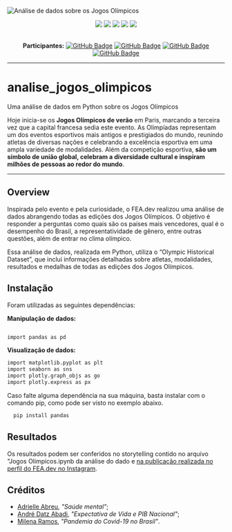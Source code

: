 ![Análise de dados sobre os Jogos Olímpicos](assets/abril-mes-mundial-saude.png)

<div align="center">
 
 <img src="https://img.shields.io/badge/Python-FFD43B?style=for-the-badge&logo=python&logoColor=blue" />
 <img src="https://img.shields.io/badge/pandas-%23150458.svg?style=for-the-badge&logo=pandas&logoColor=white"/>
 <img src="https://img.shields.io/badge/Matplotlib-%23ffffff.svg?style=for-the-badge&logo=Matplotlib&logoColor=black"/>
 <img src="https://img.shields.io/badge/Plotly-%233F4F75.svg?style=for-the-badge&logo=plotly&logoColor=white"/>
 <img src="https://img.shields.io/badge/Instagram-E4405F?style=for-the-badge&logo=instagram&logoColor=white" />

</div>

<br>

<div align="center">

  **Participantes:** <a href="https://github.com/Adrielle123abreu">[![GitHub Badge](https://img.shields.io/badge/Adrielle_Abreu-100000?style=for-the-badge&logo=GitHub&logoColor=white)](https://github.com/Adrielle123abreu)</a> 
  <a href="https://github.com/mabibis">[![GitHub Badge](https://img.shields.io/badge/Amabile_Nunes-100000?style=for-the-badge&logo=GitHub&logoColor=white)](https://github.com/mabibis)</a>
  <a href="https://github.com/andredatzabadi">[![GitHub Badge](https://img.shields.io/badge/Andre_Datz-100000?style=for-the-badge&logo=GitHub&logoColor=white)](https://github.com/andredatzabadi)</a> 
  <a href="https://github.com/mi-ramos">[![GitHub Badge](https://img.shields.io/badge/Milena_Ramos-100000?style=for-the-badge&logo=GitHub&logoColor=white)](https://github.com/mi-ramos)</a>

</div>

---

# analise_jogos_olimpicos
Uma análise de dados em Python sobre os Jogos Olímpicos


Hoje inicia-se os **Jogos Olímpicos de verão** em Paris, marcando a terceira vez que a capital francesa sedia este evento. As Olimpíadas representam um dos eventos esportivos mais antigos e prestigiados do mundo, reunindo atletas de diversas nações e celebrando a excelência esportiva em uma ampla variedade de modalidades. Além da competição esportiva, **são um símbolo de união global, celebram a diversidade cultural e inspiram milhões de pessoas ao redor do mundo**. 



---

## Overview

Inspirada pelo evento e pela curiosidade, o FEA.dev realizou uma análise de dados abrangendo todas as edições dos Jogos Olímpicos. O objetivo é responder a perguntas como quais são os países mais vencedores, qual é o desempenho do Brasil, a representatividade de gênero, entre outras questões, além de entrar no clima olímpico.

Essa análise de dados, realizada em Python, utiliza o “Olympic Historical Dataset”, que inclui informações detalhadas sobre atletas, modalidades, resultados e medalhas de todas as edições dos Jogos Olímpicos.


## Instalação

Foram utilizadas as seguintes dependências:

__Manipulação de dados:__
```bash

import pandas as pd
```

__Visualização de dados:__
```bash
import matplotlib.pyplot as plt
import seaborn as sns
import plotly.graph_objs as go
import plotly.express as px
```

Caso falte alguma dependência na sua máquina, basta instalar com o comando pip, como pode ser visto no exemplo abaixo.
```bash
  pip install pandas
```

## Resultados

Os resultados podem ser conferidos no storytelling contido no arquivo "Jogos Olímpicos.ipynb da análise do dado e [na publicação realizada no perfil do FEA.dev no Instagram](https://www.instagram.com/p/C6AAb3myihr).

## Créditos

- [Adrielle Abreu](https://github.com/Adrielle123abreu), *"Saúde mental"*;
- [André Datz Abadi](https://github.com/andredatzabadi), *"Expectativa de Vida e PIB Nacional"*; 
- [Milena Ramos](https://github.com/mi-ramos), *"Pandemia do Covid-19 no Brasil"*.

